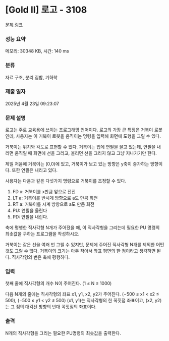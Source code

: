 # [Gold II] 로고 - 3108 

[문제 링크](https://www.acmicpc.net/problem/3108) 

### 성능 요약

메모리: 30348 KB, 시간: 140 ms

### 분류

자료 구조, 분리 집합, 기하학

### 제출 일자

2025년 4월 23일 09:23:07

### 문제 설명

<p>로고는 주로 교육용에 쓰이는 프로그래밍 언어이다. 로고의 가장 큰 특징은 거북이 로봇인데, 사용자는 이 거북이 로봇을 움직이는 명령을 입력해 화면에 도형을 그릴 수 있다.</p>

<p>거북이는 위치와 각도로 표현할 수 있다. 거북이는 입에 연필을 물고 있는데, 연필을 내리면 움직일 때 화면에 선을 그리고, 올리면 선을 그리지 않고 그냥 지나가기만 한다.</p>

<p>제일 처음에 거북이는 (0,0)에 있고, 거북이가 보고 있는 방향은 y축이 증가하는 방향이다. 또한 연필은 내리고 있다.</p>

<p>사용자는 다음과 같은 다섯가지 명령으로 거북이를 조정할 수 있다.</p>

<ol>
	<li>FD x: 거북이를 x만큼 앞으로 전진</li>
	<li>LT a: 거북이를 반시계 방향으로 a도 만큼 회전</li>
	<li>RT a: 거북이를 시계 방향으로 a도 만큼 회전</li>
	<li>PU: 연필을 올린다</li>
	<li>PD: 연필을 내린다.</li>
</ol>

<p>축에 평행한 직사각형 N개가 주어졌을 때, 이 직사각형을 그리는데 필요한 PU 명령의 최솟값을 구하는 프로그램을 작성하시오.</p>

<p>거북이는 같은 선을 여러 번 그릴 수 있지만, 문제에 주어진 직사각형 N개를 제외한 어떤 것도 그릴 수 없다. 거북이의 크기는 아주 작아서 좌표 평면의 한 점이라고 생각하면 된다. 직사각형의 변은 축에 평행하다.</p>

### 입력 

 <p>첫째 줄에 직사각형의 개수 N이 주어진다. (1 ≤ N ≤ 1000)</p>

<p>다음 N개의 줄에는 직사각형의 좌표 x1, y1, x2, y2가 주어진다. (−500 ≤ x1 < x2 ≤ 500), (−500 ≤ y1 < y2 ≤ 500) (x1, y1)는 직사각형의 한 꼭짓점 좌표이고, (x2, y2)는 그 점의 대각선 방향의 반대 꼭짓점의 좌표이다.</p>

### 출력 

 <p>N개의 직사각형을 그리는 필요한 PU명령의 최솟값을 출력한다.</p>

